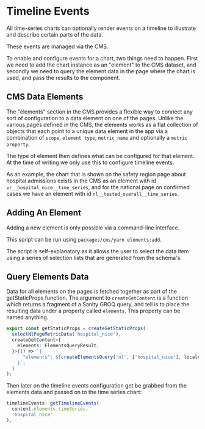 # Timeline Events

All time-series charts can optionally render events on a timeline to illustrate
and describe certain parts of the data.

These events are managed via the CMS.

To enable and configure events for a chart, two things need to
happen. First we need to add the chart instance as an "element" to the CMS
dataset, and secondly we need to query the element data in the page where the
chart is used, and pass the results to the component.

## CMS Data Elements

The "elements" section in the CMS provides a flexible way to connect any sort of
configuration to a data element on one of the pages. Unlike the various pages
defined in the CMS, the elements works as a flat collection of objects that each
point to a unique data element in the app via a combination of `scope`, `element type`, `metric name` and optionally a `metric property`.

The type of element then defines what can be configured for that element. At the
time of writing we only use this to configure timeline events.

As an example, the chart that is shown on the safety region page about hospital
admissions exists in the CMS as an element with id
`vr__hospital_nice__time_series`, and for the national page on confirmed cases
we have an element with id `nl__tested_overall__time_series`.

## Adding An Element

Adding a new element is only possible via a command-line interface.

This script can be run using `packages/cms/yarn elements:add`.

The script is self-explanatory as it allows the user to select the data item
using a series of selection lists that are generated from the schema's.

## Query Elements Data

Data for all elements on the pages is fetched together as part of the getStaticProps
function. The argument to `createGetContent` is a function which returns a
fragment of a Sanity GROQ query, and tell is to place the resulting data under a
property called `elements`. This property can be named anything.

```ts
export const getStaticProps = createGetStaticProps(
  selectNlPageMetricData('hospital_nice'),
  createGetContent<{
    elements: ElementsQueryResult;
  }>(() => `{
      "elements": ${createElementsQuery('nl', ['hospital_nice'], locale)}
    }`;
  )
);
```

Then later on the timeline events configuration get be grabbed from the elements
data and passed on to the time series chart:

```ts
timelineEvents: getTimelineEvents(
  content.elements.timeSeries,
  'hospital_nice'
),
```
